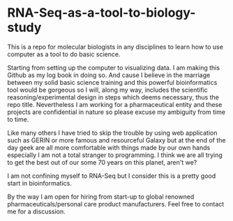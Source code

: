 # RNA-Seq-as-a-tool-to-biology-study

This is a repo for molecular biologists in any disciplines to learn how to use computer as a tool to do basic science. 

Starting from setting up the computer to visualizing data. I am making this Github as my log book in doing so. And cause I believe in the marriage between my solid basic science training and this powerful bioinformatics tool would be gorgeous so I will, along my way, includes the scientific reasoning/experimental design in steps which deems necessary, thus the repo title. Nevertheless I am working for a pharmaceutical entity and these projects are confidential in nature so please excuse my ambiguity from time to time.

Like many others I have tried to skip the trouble by using web application such as GERIN or more famous and resourceful Galaxy but at the end of the day geek are all more comfortable with things made by our own hands especially I am not a total stranger to programming. I think we are all trying to get the best out of our some 70 years on this planet, aren't we?

I am not confining myself to RNA-Seq but I consider this is a pretty good start in bioinformatics.

By the way I am open for hiring from start-up to global renowned pharmaceuticals/personal care product manufacturers. Feel free to contact me for a discussion. 
